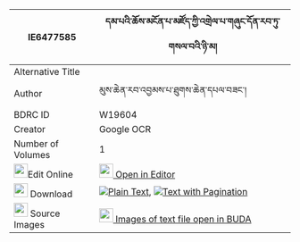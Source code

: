 |IE6477585|དམ་པའི་ཆོས་མངོན་པ་མཛོད་ཀྱི་འགྲེལ་པ་གཞུང་དོན་རབ་ཏུ་གསལ་བའི་ཉི་མ། 
| --- | --- 
|Alternative Title |
|Author| མུས་ཆེན་རབ་འབྱམས་པ་ཐུགས་ཆེན་དཔལ་བཟང་།
|BDRC ID | W19604
|Creator | Google OCR
|Number of Volumes| 1
|<img width="25" src="https://img.icons8.com/color/25/000000/edit-property.png">Edit Online| [<img width="25" src="https://avatars.githubusercontent.com/u/45091458?s=200&v=4"> Open in Editor](http://editor.openpecha.org/IE6477585)
|<img width="25" src="https://img.icons8.com/fluent/48/000000/download-2.png"/>  Download | [![](https://img.icons8.com/color/20/000000/txt.png)Plain Text](https://github.com/Openpecha/IE6477585/releases/download/v1/dampa_i_cho_ngonpa_dzo_kyi_dre_plain_IE6477585.zip), [![](https://img.icons8.com/color/20/000000/txt.png)Text with Pagination](https://github.com/Openpecha/IE6477585/releases/download/v1/dampa_i_cho_ngonpa_dzo_kyi_dre_pages_IE6477585.zip)
|<img width="25" src="https://img.icons8.com/plasticine/100/000000/pictures-folder.png"/>  Source Images | [<img width="25" src="https://library.bdrc.io/icons/BUDA-small.svg"> Images of text file open in BUDA](https://library.bdrc.io/show/bdr:W19604)